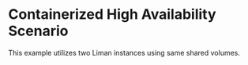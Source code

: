 # Containerized High Availability Scenario

This example utilizes two Liman instances using same shared volumes.


